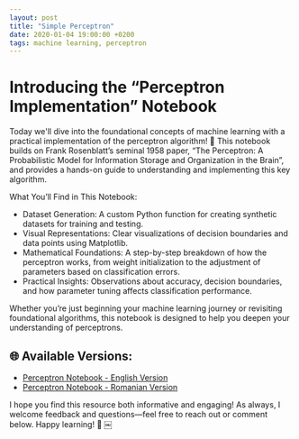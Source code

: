 ```yaml
---
layout: post
title: "Simple Perceptron"
date: 2020-01-04 19:00:00 +0200
tags: machine learning, perceptron
---
```

# Introducing the “Perceptron Implementation” Notebook

Today we'll dive into the foundational concepts of machine learning with a practical implementation of the perceptron algorithm! 🌟 This notebook builds on Frank Rosenblatt’s seminal 1958 paper, “The Perceptron: A Probabilistic Model for Information Storage and Organization in the Brain”, and provides a hands-on guide to understanding and implementing this key algorithm.

What You’ll Find in This Notebook:
- Dataset Generation: A custom Python function for creating synthetic datasets for training and testing.
- Visual Representations: Clear visualizations of decision boundaries and data points using Matplotlib.
- Mathematical Foundations: A step-by-step breakdown of how the perceptron works, from weight initialization to the adjustment of parameters based on classification errors.
- Practical Insights: Observations about accuracy, decision boundaries, and how parameter tuning affects classification performance.

Whether you’re just beginning your machine learning journey or revisiting foundational algorithms, this notebook is designed to help you deepen your understanding of perceptrons.

## 🌐 Available Versions:
- [Perceptron Notebook - English Version](http://mihainadas.github.io/notebooks/perceptron_en.html)
- [Perceptron Notebook - Romanian Version](http://mihainadas.github.io/notebooks/perceptron_ro.html)

I hope you find this resource both informative and engaging! As always, I welcome feedback and questions—feel free to reach out or comment below. Happy learning! 🚀 ￼